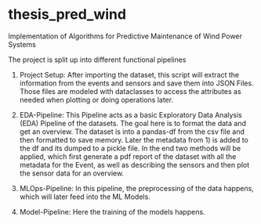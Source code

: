 # thesis_pred_wind
Implementation of Algorithms for Predictive Maintenance of Wind Power Systems

The project is split up into different functional pipelines

1) Project Setup: 
After importing the dataset, this script will extract the information from the events and sensors and save them into JSON Files. 
Those files are modeled with dataclasses to access the attributes as needed when plotting or doing operations later.

2) EDA-Pipeline:
This Pipeline acts as a basic Exploratory Data Analysis (EDA) Pipeline of the datasets. 
The goal here is to format the data and get an overview. The dataset is into a pandas-df from the csv file and then formatted to save memory. 
Later the metadata from 1) is added to the df and its dumped to a pickle file. In the end two methods will be applied,
which first generate a pdf report of the dataset with all the metadata for the Event, as well as describing the sensors and then plot the sensor data for an overview.

3) MLOps-Pipeline:
In this pipeline, the preprocessing of the data happens, which will later feed into the ML Models.

4) Model-Pipeline:
Here the training of the models happens.